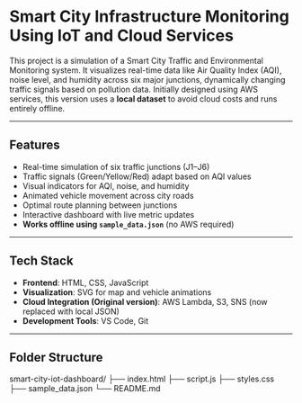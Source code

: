 # Smart City Infrastructure Monitoring Using IoT and Cloud Services

This project is a simulation of a Smart City Traffic and Environmental Monitoring system. It visualizes real-time data like Air Quality Index (AQI), noise level, and humidity across six major junctions, dynamically changing traffic signals based on pollution data. Initially designed using AWS services, this version uses a **local dataset** to avoid cloud costs and runs entirely offline.

---

## Features

- Real-time simulation of six traffic junctions (J1–J6)
- Traffic signals (Green/Yellow/Red) adapt based on AQI values
- Visual indicators for AQI, noise, and humidity
- Animated vehicle movement across city roads
- Optimal route planning between junctions
- Interactive dashboard with live metric updates
- **Works offline using `sample_data.json`** (no AWS required)

---

## Tech Stack

- **Frontend**: HTML, CSS, JavaScript
- **Visualization**: SVG for map and vehicle animations
- **Cloud Integration (Original version)**: AWS Lambda, S3, SNS (now replaced with local JSON)
- **Development Tools**: VS Code, Git

---

## Folder Structure
smart-city-iot-dashboard/
├── index.html
├── script.js
├── styles.css
├── sample_data.json
└── README.md

